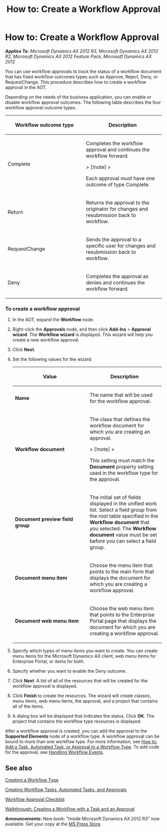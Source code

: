 ﻿---
title: 'How to: Create a Workflow Approval'
TOCTitle: 'How to: Create a Workflow Approval'
ms:assetid: 3742cf13-965f-4a2e-8046-33f3fa4a6793
ms:mtpsurl: https://msdn.microsoft.com/en-us/library/Cc596847(v=AX.60)
ms:contentKeyID: 35242029
ms.date: 05/18/2015
mtps_version: v=AX.60
---

# How to: Create a Workflow Approval 


_**Applies To:** Microsoft Dynamics AX 2012 R3, Microsoft Dynamics AX 2012 R2, Microsoft Dynamics AX 2012 Feature Pack, Microsoft Dynamics AX 2012_

You can use workflow approvals to track the status of a workflow document that has fixed workflow outcomes types such as Approve, Reject, Deny, or RequestChange. This procedure describes how to create a workflow approval in the AOT.

Depending on the needs of the business application, you can enable or disable workflow approval outcomes. The following table describes the four workflow approval outcome types.

<table>
<colgroup>
<col style="width: 50%" />
<col style="width: 50%" />
</colgroup>
<thead>
<tr class="header">
<th><p>Workflow outcome type</p></th>
<th><p>Description</p></th>
</tr>
</thead>
<tbody>
<tr class="odd">
<td><p>Complete</p></td>
<td><p>Completes the workflow approval and continues the workflow forward.</p>
> [!note]  
> <P>Each approval must have one outcome of type Complete.</P>
</td>
</tr>
<tr class="even">
<td><p>Return</p></td>
<td><p>Returns the approval to the originator for changes and resubmission back to workflow.</p></td>
</tr>
<tr class="odd">
<td><p>RequestChange</p></td>
<td><p>Sends the approval to a specific user for changes and resubmission back to workflow.</p></td>
</tr>
<tr class="even">
<td><p>Deny</p></td>
<td><p>Completes the approval as denies and continues the workflow forward.</p></td>
</tr>
</tbody>
</table>


### To create a workflow approval

1.  In the AOT, expand the **Workflow** node.

2.  Right-click the **Approvals** node, and then click **Add-Ins** \> **Approval wizard**. The **Workflow wizard** is displayed. This wizard will help you create a new workflow approval.

3.  Click **Next**.

4.  Set the following values for the wizard.
    
    <table>
    <colgroup>
    <col style="width: 50%" />
    <col style="width: 50%" />
    </colgroup>
    <thead>
    <tr class="header">
    <th><p>Value</p></th>
    <th><p>Description</p></th>
    </tr>
    </thead>
    <tbody>
    <tr class="odd">
    <td><p><strong>Name</strong></p></td>
    <td><p>The name that will be used for the workflow approval.</p></td>
    </tr>
    <tr class="even">
    <td><p><strong>Workflow document</strong></p></td>
    <td><p>The class that defines the workflow document for which you are creating an approval.</p>
    > [!note]  
    > <P>This setting must match the <strong>Document</strong> property setting used in the workflow type for the approval.</P>
    </td>
    </tr>
    <tr class="odd">
    <td><p><strong>Document preview field group</strong></p></td>
    <td><p>The initial set of fields displayed in the unified work list. Select a field group from the root table specified in the <strong>Workflow document</strong> that you selected. The <strong>Workflow document</strong> value must be set before you can select a field group.</p></td>
    </tr>
    <tr class="even">
    <td><p><strong>Document menu item</strong></p></td>
    <td><p>Choose the menu item that points to the main form that displays the document for which you are creating a workflow approval.</p></td>
    </tr>
    <tr class="odd">
    <td><p><strong>Document web menu item</strong></p></td>
    <td><p>Choose the web menu item that points to the Enterprise Portal page that displays the document for which you are creating a workflow approval.</p></td>
    </tr>
    </tbody>
    </table>


5.  Specify which types of menu items you want to create. You can create menu items for the Microsoft Dynamics AX client, web menu items for Enterprise Portal, or items for both.

6.  Specify whether you want to enable the Deny outcome.

7.  Click **Next**. A list of all of the resources that will be created for the workflow approval is displayed.

8.  Click **Finish** to create the resources. The wizard will create classes, menu items, web menu items, the approval, and a project that contains all of the items.

9.  A dialog box will be displayed that indicates the status. Click **OK**. The project that contains the workflow type resources is displayed.

After a workflow approval is created, you can add the approval to the **Supported Elements** node of a workflow type. A workflow approval can be bound to more than one workflow type. For more information, see [How to: Add a Task, Automated Task, or Approval to a Workflow Type](how-to-add-a-task-automated-task-or-approval-to-a-workflow-type.md). To add code for the approval, see [Handling Workflow Events](handling-workflow-events.md).

## See also

[Creating a Workflow Type](creating-a-workflow-type.md)

[Creating Workflow Tasks, Automated Tasks, and Approvals](creating-workflow-tasks-automated-tasks-and-approvals.md)

[Workflow Approval Checklist](workflow-approval-checklist.md)

[Walkthrough: Creating a Workflow with a Task and an Approval](walkthrough-creating-a-workflow-with-a-task-and-an-approval.md)

  
**Announcements:** New book: "Inside Microsoft Dynamics AX 2012 R3" now available. Get your copy at the [MS Press Store](https://www.microsoftpressstore.com/store/inside-microsoft-dynamics-ax-2012-r3-9780735685109).

